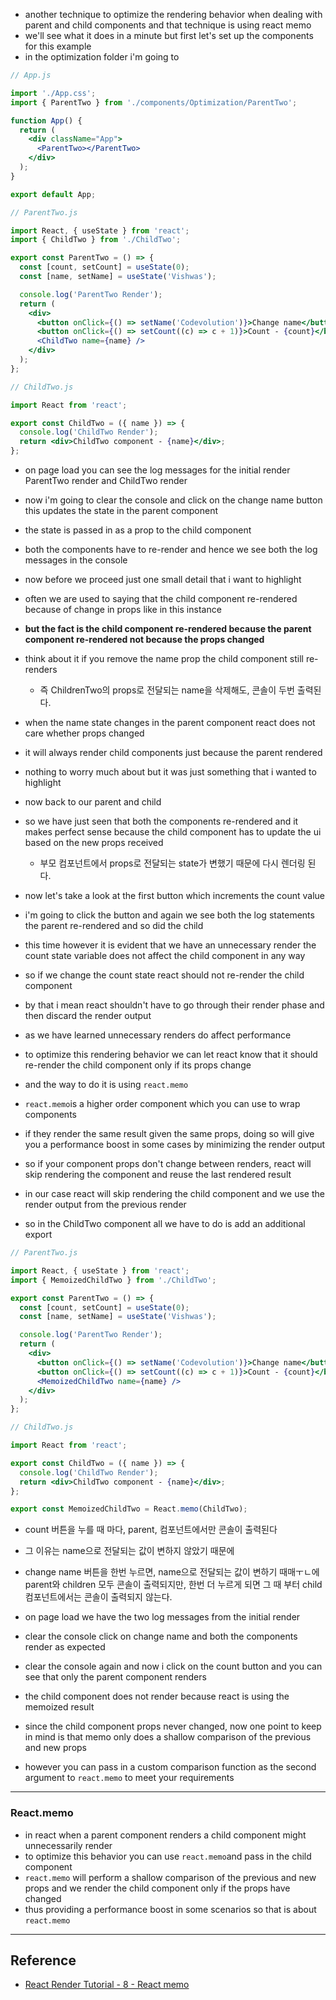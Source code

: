 - another technique to optimize the rendering behavior when dealing with parent and child components and that technique is using react memo
- we'll see what it does in a minute but first let's set up the components for this example
- in the optimization folder i'm going to

```jsx
// App.js

import './App.css';
import { ParentTwo } from './components/Optimization/ParentTwo';

function App() {
  return (
    <div className="App">
      <ParentTwo></ParentTwo>
    </div>
  );
}

export default App;
```

```jsx
// ParentTwo.js

import React, { useState } from 'react';
import { ChildTwo } from './ChildTwo';

export const ParentTwo = () => {
  const [count, setCount] = useState(0);
  const [name, setName] = useState('Vishwas');

  console.log('ParentTwo Render');
  return (
    <div>
      <button onClick={() => setName('Codevolution')}>Change name</button>
      <button onClick={() => setCount((c) => c + 1)}>Count - {count}</button>
      <ChildTwo name={name} />
    </div>
  );
};
```

```jsx
// ChildTwo.js

import React from 'react';

export const ChildTwo = ({ name }) => {
  console.log('ChildTwo Render');
  return <div>ChildTwo component - {name}</div>;
};
```

- on page load you can see the log messages for the initial render ParentTwo render and ChildTwo render
- now i'm going to clear the console and click on the change name button this updates the state in the parent component
- the state is passed in as a prop to the child component
- both the components have to re-render and hence we see both the log messages in the console

- now before we proceed just one small detail that i want to highlight
- often we are used to saying that the child component re-rendered because of change in props like in this instance
- **but the fact is the child component re-rendered because the parent component re-rendered not because the props changed**
- think about it if you remove the name prop the child component still re-renders
  - 즉 ChildrenTwo의 props로 전달되는 name을 삭제해도, 콘솔이 두번 출력된다.
- when the name state changes in the parent component react does not care whether props changed
- it will always render child components just because the parent rendered
- nothing to worry much about but it was just something that i wanted to highlight

- now back to our parent and child
- so we have just seen that both the components re-rendered and it makes perfect sense because the child component has to update the ui based on the new props received

  - 부모 컴포넌트에서 props로 전달되는 state가 변했기 때문에 다시 렌더링 된다.

- now let's take a look at the first button which increments the count value
- i'm going to click the button and again we see both the log statements the parent re-rendered and so did the child
- this time however it is evident that we have an unnecessary render the count state variable does not affect the child component in any way
- so if we change the count state react should not re-render the child component
- by that i mean react shouldn't have to go through their render phase and then discard the render output
- as we have learned unnecessary renders do affect performance
- to optimize this rendering behavior we can let react know that it should re-render the child component only if its props change
- and the way to do it is using `react.memo`

- `react.memo`is a higher order component which you can use to wrap components
- if they render the same result given the same props, doing so will give you a performance boost in some cases by minimizing the render output
- so if your component props don't change between renders, react will skip rendering the component and reuse the last rendered result
- in our case react will skip rendering the child component and we use the render output from the previous render
- so in the ChildTwo component all we have to do is add an additional export

```jsx
// ParentTwo.js

import React, { useState } from 'react';
import { MemoizedChildTwo } from './ChildTwo';

export const ParentTwo = () => {
  const [count, setCount] = useState(0);
  const [name, setName] = useState('Vishwas');

  console.log('ParentTwo Render');
  return (
    <div>
      <button onClick={() => setName('Codevolution')}>Change name</button>
      <button onClick={() => setCount((c) => c + 1)}>Count - {count}</button>
      <MemoizedChildTwo name={name} />
    </div>
  );
};
```

```jsx
// ChildTwo.js

import React from 'react';

export const ChildTwo = ({ name }) => {
  console.log('ChildTwo Render');
  return <div>ChildTwo component - {name}</div>;
};

export const MemoizedChildTwo = React.memo(ChildTwo);
```

- count 버튼을 누를 때 마다, parent, 컴포넌트에서만 콘솔이 출력된다
- 그 이유는 name으로 전달되는 값이 변하지 않았기 때문에
- change name 버튼을 한번 누르면, name으로 전달되는 값이 변하기 때매ㅜㄴ에 parent와 children 모두 콘솔이 출력되지만, 한번 더 누르게 되면 그 때 부터 child 컴포넌트에서는 콘솔이 출력되지 않는다.

- on page load we have the two log messages from the initial render
- clear the console click on change name and both the components render as expected
- clear the console again and now i click on the count button and you can see that only the parent component renders
- the child component does not render because react is using the memoized result
- since the child component props never changed, now one point to keep in mind is that memo only does a shallow comparison of the previous and new props
- however you can pass in a custom comparison function as the second argument to `react.memo` to meet your requirements

---

### React.memo

- in react when a parent component renders a child component might unnecessarily render
- to optimize this behavior you can use `react.memo`and pass in the child component
- `react.memo` will perform a shallow comparison of the previous and new props and we render the child component only if the props have changed
- thus providing a performance boost in some scenarios so that is about `react.memo`

---

## Reference

- [React Render Tutorial - 8 - React memo](https://www.youtube.com/watch?v=bZeBToIqaR4&list=PLC3y8-rFHvwg7czgqpQIBEAHn8D6l530t&index=8)
